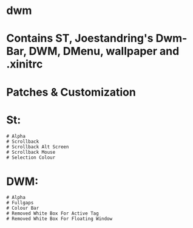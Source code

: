 # dwm

# Contains ST, Joestandring's Dwm-Bar, DWM, DMenu, wallpaper and .xinitrc

# Patches & Customization
  # St:
    # Alpha
    # Scrollback
    # Scrollback Alt Screen
    # Scrollback Mouse
    # Selection Colour
  # DWM:
    # Alpha
    # Fullgaps
    # Colour Bar
    # Removed White Box For Active Tag
    # Removed White Box For Floating Window
  
